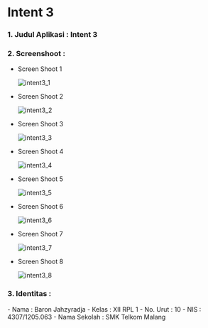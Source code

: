 # Intent 3

<h3>1. Judul Aplikasi : Intent 3</h3>
<h3>2. Screenshoot : </h3>

- Screen Shoot 1

  ![intent3_1](https://cloud.githubusercontent.com/assets/22133450/19218257/80608fae-8e1f-11e6-9d1a-9da6434c2d41.png)

- Screen Shoot 2

  ![intent3_2](https://cloud.githubusercontent.com/assets/22133450/19218259/806a1e8e-8e1f-11e6-9aca-52f81992c752.png)

- Screen Shoot 3

  ![intent3_3](https://cloud.githubusercontent.com/assets/22133450/19218262/806d0ca2-8e1f-11e6-80ff-a0feef14a84a.png)

- Screen Shoot 4

  ![intent3_4](https://cloud.githubusercontent.com/assets/22133450/19218261/806d1814-8e1f-11e6-96ce-2587cfe48d92.png)

- Screen Shoot 5

  ![intent3_5](https://cloud.githubusercontent.com/assets/22133450/19218258/80698780-8e1f-11e6-9570-b67f7595f97b.png)

- Screen Shoot 6

  ![intent3_6](https://cloud.githubusercontent.com/assets/22133450/19218260/806c238c-8e1f-11e6-97b6-78231bdc78f7.png)

- Screen Shoot 7

  ![intent3_7](https://cloud.githubusercontent.com/assets/22133450/19218263/8096283a-8e1f-11e6-8836-95cb1d896246.png)

- Screen Shoot 8

  ![intent3_8](https://cloud.githubusercontent.com/assets/22133450/19218264/809dd45e-8e1f-11e6-82d3-83902adecb72.png)


<h3>3. Identitas : </h3>
- Nama : Baron Jahzyradja
- Kelas : XII RPL 1
- No. Urut : 10
- NIS : 4307/1205.063
- Nama Sekolah : SMK Telkom Malang
